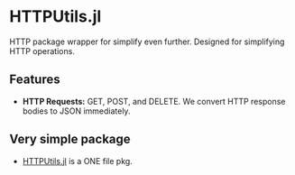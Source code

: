 # HTTPUtils.jl
HTTP package wrapper for simplify even further. 
Designed for simplifying HTTP operations.


## Features
- **HTTP Requests:** GET, POST, and DELETE. We convert HTTP response bodies to JSON immediately.


## Very simple package 
- [HTTPUtils.jl](https://github.com/Cvikli/HTTPUtils.jl/blob/main/src/HTTPUtils.jl) is a ONE file pkg.
